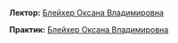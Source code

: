 
**Лектор:** [Блейхер Оксана Владимировна](https://my.itmo.ru/persons/345345?p=1&q=Блейхер%20Оксана%20Владимировна)

**Практик:** [Блейхер Оксана Владимировна](https://my.itmo.ru/persons/345345?p=1&q=Блейхер%20Оксана%20Владимировна)
